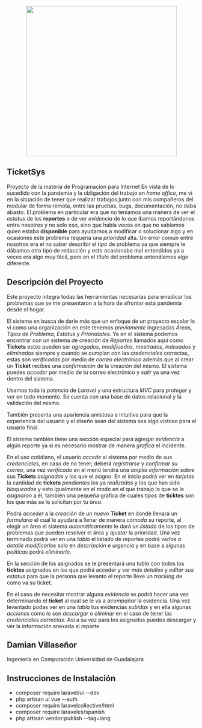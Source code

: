 <p align="center"><img src="https://s3-us-west-2.amazonaws.com/lasaga-blog/media/images/udg.original.jpg" width="400"></p>

## TicketSys

Proyecto de la materia de Programación para Internet
En vista de lo sucedido con la pandemia y la obligación del trabajo en _home office_,
me vi en la situación de tener que realizar trabajos junto con mis compañeros del
modular de forma remota, entre las pruebas, bugs, documentación, no daba abasto.
El problema en particular era que no teníamos una manera de ver el _estatus_ de los
**reportes** o de ver _evidencia_ de lo que íbamos reportándonos entre nosotros y
no solo eso, sino que había veces en que no sabíamos quien estaba **disponible** para
ayudarnos a modificar o solucionar algo y en ocasiones este problema requería una
_prioridad_ alta. Un error común entre nosotros era el no saber describir el _tipo_ de
problema ya que siempre le dábamos otro tipo de redacción y esto ocasionaba mal entendidos
ya a veces era algo muy fácil, pero en el _título_ del problema entendíamos algo diferente.

## Descripción del Proyecto

Este proyecto integra todas las herramientas necesarias para erradicar los problemas que se
me presentaron a la hora de afrontar esta pandemia desde el hogar.

El sistema en busca de darle más que un enfoque de un proyecto escolar lo vi como una organización
en este tenemos _previamente_ ingresadas _Áreas_, _Tipos de Problema_, _Estatus_ y _Prioridades_.
Ya en el sistema podemos encontrar con un sistema de creación de _Reportes_ llamados aquí como
**Tickets** estos pueden ser _agregados_, _modificados_, _mostrados_, _indexados_ y _eliminados_
siempre y cuando se cumplan con las _credenciales_ correctas, estas son _verificadas_ por medio
de _correo electrónico_ además que al crear un **Ticket** recibes una _confirmación_ de la creación del
mismo. El sistema puedes _acceder_ por medio de tu correo electrónico y _salir_ ya una vez dentro del
sistema.

Usamos toda la _potencia_ de _Laravel_ y una estructura _MVC_ para _proteger_ y _ver_ en todo momento.
Se cuenta con una base de datos relacional y la validación del mismo.

También presenta una apariencia amistosa e intuitiva para que la experiencia del usuario y el diseño
sean del sistema sea algo vistoso para el usuario final.

El sistema también tiene una sección especial para agregar _evidencia_ a algún reporte ya si es necesario
mostrar de manera _grafica_ el incidente.

En el uso cotidiano, el usuario _accede_ al sistema por medio de sus _credenciales_, en caso de no tener, deberá
_registrarse_ y _confirmar su correo_, una vez _verificado_ en el menú tendrá una _amplia información_ sobre sus **Tickets** _asignados_ y los que el asigno. En el inicio podrá ver en _tarjetas_ la cantidad de **tickets** _pendientes_ los ya _realizados_ y los que han sido _bloqueados_ y esto igualmente en el modo en el que trabajo lo que se le _asignaron_ a él, también una pequeña grafica de cuales tipos de **ticktes** son los que más se le solicitan por tu _área_.

Podrá _acceder_ a la _creación_ de un _nuevo_ **Ticket** en donde llenará un _formulario_ el cual le ayudará a llenar de manera _cómoda_ su reporte, al elegir un área el sistema _automáticamente_ le dará un _listado_ de los tipos de problemas que pueden resolver el área y _ajustar_ la prioridad. Una vez terminado podrá ver en una _tabla_ el listado de reportes podrá _verlos a detalle_ _modificarlos_ solo en _descripción_ e _urgencia_ y en base a algunas _políticas_ podrá _eliminarlo_.

En la sección de los asignados se le presentará una _tabla_ con todos los **ticktes** asignados en los que podrá
acceder y ver _más detalles_ y _editar sus estatus_ para que la persona que levanto el reporte lleve un _tracking_ de como va su ticket.

En el caso de necesitar mostrar alguna _evidencia_ se podrá hacer una vez determinando el **ticket** al cual se le
va a _acompañar_ la evidencia. Una vez levantado podas ver en una _tabla_ tus evidencias _subidas_ y en ella algunas _acciones_ como lo son _descargar_ o _eliminar_ en el caso de tener las _credenciales correctas_. Así a su vez para los asignados puedes descargar y ver la información anexada al reporte.

## Damian Villaseñor

Ingeniería en Computación
Universidad de Guadalajara

## Instrucciones de Instalación

-   composer require laravel/ui --dev
-   php artisan ui vue --auth
-   composer require laravelcollective/html
-   composer require laraveles/spanish
-   php artisan vendor:publish --tag=lang
